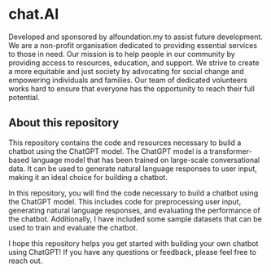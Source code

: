 # chat.AI
Developed and sponsored by alfoundation.my to assist future development.  
We are a non-profit organisation dedicated to providing essential services to those in need. Our mission is to help people in our community by providing access to resources, education, and support. We strive to create a more equitable and just society by advocating for social change and empowering individuals and families. 
Our team of dedicated volunteers works hard to ensure that everyone has the opportunity to reach their full potential.

## About this repository
This repository contains the code and resources necessary to build a chatbot using the ChatGPT model. The ChatGPT model is a transformer-based language model that has been trained on large-scale conversational data. It can be used to generate natural language responses to user input, making it an ideal choice for building a chatbot.

In this repository, you will find the code necessary to build a chatbot using the ChatGPT model. This includes code for preprocessing user input, generating natural language responses, and evaluating the performance of the chatbot. Additionally, I have included some sample datasets that can be used to train and evaluate the chatbot.

I hope this repository helps you get started with building your own chatbot using ChatGPT! If you have any questions or feedback, please feel free to reach out.
